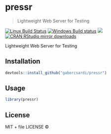 
# pressr

> Lightweight Web Server for Testing

[![Linux Build Status](https://travis-ci.org/gaborcsardi/pressr.svg?branch=master)](https://travis-ci.org/gaborcsardi/pressr)
[![Windows Build status](https://ci.appveyor.com/api/projects/status/github/gaborcsardi/pressr?svg=true)](https://ci.appveyor.com/project/gaborcsardi/pressr)
[![](http://www.r-pkg.org/badges/version/pressr)](http://www.r-pkg.org/pkg/pressr)
[![CRAN RStudio mirror downloads](http://cranlogs.r-pkg.org/badges/pressr)](http://www.r-pkg.org/pkg/pressr)


Lightweight Web Server for Testing

## Installation

```r
devtools::install_github("gaborcsardi/pressr")
```

## Usage

```r
library(pressr)
```

## License

MIT + file LICENSE © 
